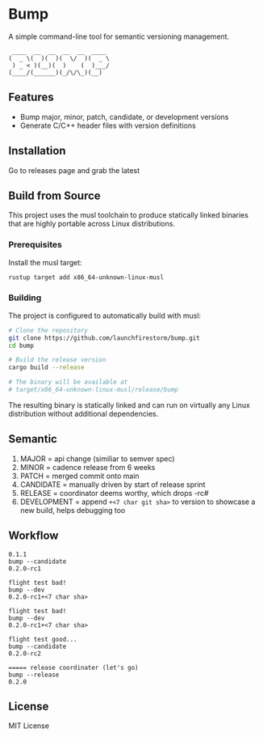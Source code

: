# Bump

A simple command-line tool for semantic versioning management.

```
 ____  __  __  __  __  ____ 
(  _ \(  )(  )(  \/  )(  _ \
 ) _ < )(__)(  )    (  )___/
(____/(______)(_/\/\_)(__)  
```

## Features

- Bump major, minor, patch, candidate, or development versions
- Generate C/C++ header files with version definitions

## Installation

Go to releases page and grab the latest

## Build from Source

This project uses the musl toolchain to produce statically linked binaries that are highly portable across Linux distributions.

### Prerequisites

Install the musl target:

```bash
rustup target add x86_64-unknown-linux-musl
```

### Building

The project is configured to automatically build with musl:

```bash
# Clone the repository
git clone https://github.com/launchfirestorm/bump.git
cd bump

# Build the release version
cargo build --release

# The binary will be available at
# target/x86_64-unknown-linux-musl/release/bump
```

The resulting binary is statically linked and can run on virtually any Linux distribution without additional dependencies.

## Semantic

1. MAJOR = api change (similiar to semver spec)
1. MINOR = cadence release from 6 weeks
1. PATCH = merged commit onto main
1. CANDIDATE = manually driven by start of release sprint
1. RELEASE = coordinator deems worthy, which drops -rc# 
1. DEVELOPMENT = append `+<7 char git sha>` to version to showcase a new build, helps debugging too

## Workflow
```
0.1.1
bump --candidate
0.2.0-rc1 

flight test bad!
bump --dev
0.2.0-rc1+<7 char sha>

flight test bad!
bump --dev
0.2.0-rc1+<7 char sha>

flight test good...
bump --candidate
0.2.0-rc2

===== release coordinater (let's go)
bump --release
0.2.0
```

## License

MIT License
